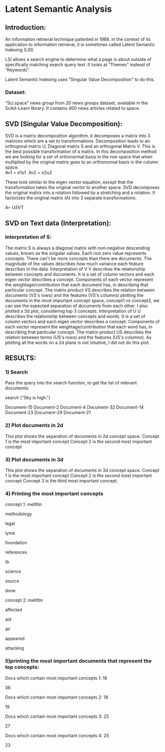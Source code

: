 # Latent Semantic Analysis

## Introduction:

An information retrieval technique patented in 1988. In the context of its application to information retrieval, it is sometimes called Latent Semantic Indexing (LSI).

 LSI allows a search engine to determine what a page is about outside of specifically matching search query text. It looks at  “Themes” instead of “Keywords”.

Latent Semantic Indexing uses "Singular Value Decomposition" to do this.

### Dataset: 

“Sci.space” news group from 20 news groups dataset, available in the Scikit-Learn library. It contains 400 news articles related to space. 


## SVD (Singular Value Decomposition):

SVD is a matrix decomposition algorithm, it decomposes a matrix into 3 matrices which are a set to transformations. Decomposition leads to an orthogonal matrix U, Diagonal matrix S and an orthogonal Matrix V. This is the best possible transformation of a matrix.
In this decomposition method we are looking for a set of orthonormal basis in the row space that when multiplied by the original matrix goes to an orthonormal basis in the column space.  
Av1 = σ1u1 
Av2 = σ2u2 

These look similar to the eigen vector equation, except that the transformation takes the original vector to another space.
SVD decomposes the original matrix into a rotation followed by a stretching and a rotation. It factorizes the original matrix (A) into 3 separate transformations.

A= U*S*VT

## SVD on Text data (Interpretation):

### Interpretation of S:
The matrix S is always a diagonal matrix with non-negative descending values, known as the singular values.
Each non zero value represents concepts. There can't be more concepts than there are documents. The magnitude of the values describes how much variance each feature describes in the data.
Interpretation of V
V describes the relationship between concepts and documents. It is a set of column vectors and each eigen vector describes a concept. Components of each vector represent the weightage/contribution that each document has, in describing that particular concept.
The matrix product VS describes the relation between documents (VS's rows) and the features (VS's columns)
plotting the documents in the most important concept space, concept1 vs concept2, we can see the expected separation of documents from each other. I also plotted a 3d plot, considering top 3 concepts.
Interpretation of U
U describes the relationship between concepts and words. It is a set of column vectors and each eigen vector describes a concept. Components of each vector represent the weightage/contribution that each word has, in describing that particular concept.
The matrix product US describes the relation between terms (US's rows) and the features (US's columns). As plotting all the words on a 2d plane is not intuitive, I did not do this plot.


## RESULTS: 
### 1)	Search 

Pass the query into the search function, to get the list of relevant documents:

search ("Sky is high.")

Document-15
Document-2
Document-4
Document-32
Document-14
Document-23
Document-29
Document-21


### 2)	Plot documents in 2d


This plot shows the separation of documents in 2d concept space.
Concept 1 is the most important concept
Concept 2 is the second most important concept

### 3)	Plot documents in 3d

This plot shows the separation of documents in 3d concept space.
Concept 1 is the most important concept
Concept 2 is the second most important concept
Concept 3 is the third most important concept.

### 4)	Printing the most important concepts
 concept 1:
melittin
 
methodology
 
legal
 
lyme
 
foundation
 
references
 
tb
 
science
 
source
 
done
 
concept 2:
melittin
 
affected
 
aid
 
air
 
appeared
 
attacking


### 5)printing the most important documents that represent the top   concepts:

Docs which contain most important concepts 1:
18
 
36
 
Docs which contain most important concepts 2:
18
 
19
 
Docs which contain most important concepts 3:
25
 
27
 
Docs which contain most important concepts 4:
25
 
23
